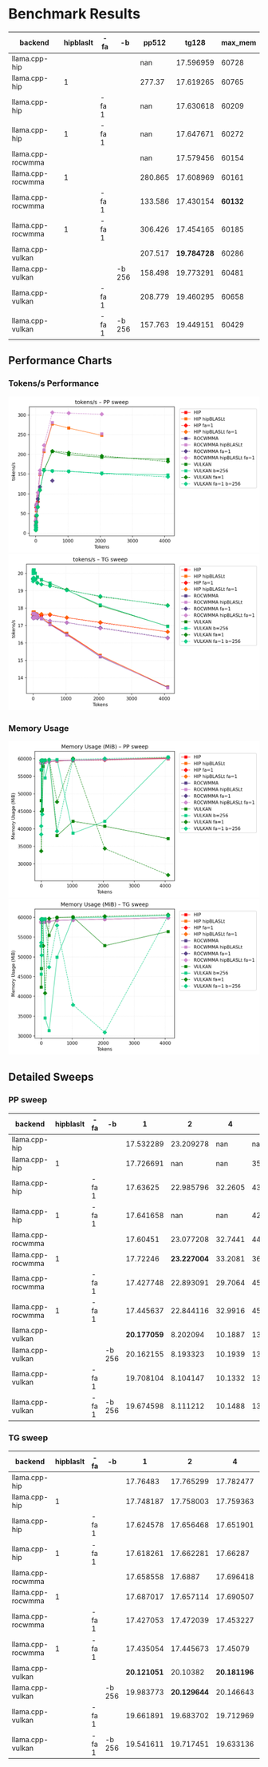 # Benchmark Results
| backend           | hipblaslt   | -fa   | -b     |   pp512 | tg128         | max_mem   |
|-------------------|-------------|-------|--------|---------|---------------|-----------|
| llama.cpp-hip     |             |       |        | nan     | 17.596959     | 60728     |
| llama.cpp-hip     | 1           |       |        | 277.37  | 17.619265     | 60765     |
| llama.cpp-hip     |             | -fa 1 |        | nan     | 17.630618     | 60209     |
| llama.cpp-hip     | 1           | -fa 1 |        | nan     | 17.647671     | 60272     |
| llama.cpp-rocwmma |             |       |        | nan     | 17.579456     | 60154     |
| llama.cpp-rocwmma | 1           |       |        | 280.865 | 17.608969     | 60161     |
| llama.cpp-rocwmma |             | -fa 1 |        | 133.586 | 17.430154     | **60132** |
| llama.cpp-rocwmma | 1           | -fa 1 |        | 306.426 | 17.454165     | 60185     |
| llama.cpp-vulkan  |             |       |        | 207.517 | **19.784728** | 60286     |
| llama.cpp-vulkan  |             |       | -b 256 | 158.498 | 19.773291     | 60481     |
| llama.cpp-vulkan  |             | -fa 1 |        | 208.779 | 19.460295     | 60658     |
| llama.cpp-vulkan  |             | -fa 1 | -b 256 | 157.763 | 19.449151     | 60429     |
## Performance Charts

### Tokens/s Performance
![PP Tokens/s](pp_tokens_per_sec.png)
![TG Tokens/s](tg_tokens_per_sec.png)

### Memory Usage
![PP VRAM](pp_vram_peak_mib.png)
![TG VRAM](tg_vram_peak_mib.png)

## Detailed Sweeps

### PP sweep
| backend           | hipblaslt   | -fa   | -b     | 1             | 2             |        4 |        8 | 16            | 32            | 64            |     128 |     256 |     512 |    1024 |    2048 |    4096 |
|-------------------|-------------|-------|--------|---------------|---------------|----------|----------|---------------|---------------|---------------|---------|---------|---------|---------|---------|---------|
| llama.cpp-hip     |             |       |        | 17.532289     | 23.209278     | nan      | nan      | 69.812352     | 72.451169     | 86.23684      | nan     | nan     | nan     | nan     | nan     | nan     |
| llama.cpp-hip     | 1           |       |        | 17.726691     | nan           | nan      |  35.4004 | 57.132778     | 65.618777     | 94.161695     | 149.217 | 207.642 | 277.37  | 266.85  | 248.435 | nan     |
| llama.cpp-hip     |             | -fa 1 |        | 17.63625      | 22.985796     |  32.2605 |  43.1693 | 65.40794      | 69.368743     | 79.903729     | nan     | nan     | nan     | nan     | nan     | nan     |
| llama.cpp-hip     | 1           | -fa 1 |        | 17.641658     | nan           | nan      |  42.8824 | nan           | 70.323119     | nan           | nan     | nan     | nan     | nan     | nan     | nan     |
| llama.cpp-rocwmma |             |       |        | 17.60451      | 23.077208     |  32.7441 |  44.7902 | **70.418243** | 72.937811     | 86.556775     | nan     | nan     | nan     | nan     | nan     | nan     |
| llama.cpp-rocwmma | 1           |       |        | 17.72246      | **23.227004** |  33.2081 |  36.7317 | 59.659939     | 66.168214     | 93.810648     | 150.812 | 211.142 | 280.865 | nan     | 252.403 | nan     |
| llama.cpp-rocwmma |             | -fa 1 |        | 17.427748     | 22.893091     |  29.7064 |  45.6647 | 69.911149     | 72.447535     | 86.978659     | 117.783 | nan     | 133.586 | nan     | nan     | nan     |
| llama.cpp-rocwmma | 1           | -fa 1 |        | 17.445637     | 22.844116     |  32.9916 |  45.5296 | 70.254364     | **74.818138** | **103.13126** | 159.389 | 223.241 | 306.426 | 304.719 | 301.876 | nan     |
| llama.cpp-vulkan  |             |       |        | **20.177059** | 8.202094      |  10.1887 |  13.607  | 28.314174     | 45.231789     | 66.851977     | 109.968 | 160.856 | 207.517 | 199.577 | 192.899 | 187.438 |
| llama.cpp-vulkan  |             |       | -b 256 | 20.162155     | 8.193323      |  10.1939 |  13.6088 | 28.234165     | 45.112944     | 66.567715     | 110.115 | 160.663 | 158.498 | 157.24  | 152.154 | 147.978 |
| llama.cpp-vulkan  |             | -fa 1 |        | 19.708104     | 8.104147      |  10.1332 |  13.5512 | 28.073818     | 44.819821     | 66.368361     | 108.97  | 159.284 | 208.779 | 204.473 | 196.364 | 182.199 |
| llama.cpp-vulkan  |             | -fa 1 | -b 256 | 19.674598     | 8.111212      |  10.1488 |  13.5628 | 28.164282     | 45.015023     | 66.583698     | 109.403 | 159.631 | 157.763 | 156.817 | 151.288 | 143.1   |
### TG sweep
| backend           | hipblaslt   | -fa   | -b     | 1             | 2             | 4             | 8             | 16            | 32            | 64            | 128           | 256           | 512           | 1024          | 2048          | 4096               |
|-------------------|-------------|-------|--------|---------------|---------------|---------------|---------------|---------------|---------------|---------------|---------------|---------------|---------------|---------------|---------------|--------------------|
| llama.cpp-hip     |             |       |        | 17.76483      | 17.765299     | 17.782477     | 17.7718       | 17.764322     | 17.71037      | 17.690156     | 17.596959     | 17.465746     | 17.086773     | 16.508683     | 15.273543     | 13.464539          |
| llama.cpp-hip     | 1           |       |        | 17.748187     | 17.758003     | 17.759363     | 17.761185     | 17.788738     | 17.780936     | 17.699438     | 17.619265     | 17.451368     | 17.112536     | 16.55305      | 15.28479      | 13.466692          |
| llama.cpp-hip     |             | -fa 1 |        | 17.624578     | 17.656468     | 17.651901     | 17.66424      | 17.648341     | 17.585051     | 17.643582     | 17.630618     | 17.602966     | 17.613641     | 17.453646     | 17.166482     | 16.641348999999998 |
| llama.cpp-hip     | 1           | -fa 1 |        | 17.618261     | 17.662281     | 17.66287      | 17.669317     | 17.666096     | 17.662609     | 17.655249     | 17.647671     | 17.663668     | 17.64561      | 17.461561     | 17.195103     | 16.643876          |
| llama.cpp-rocwmma |             |       |        | 17.658558     | 17.6887       | 17.696418     | 17.693171     | 17.70951      | 17.716294     | 17.67751      | 17.579456     | 17.395683     | 17.057108     | 16.474705     | 15.204061     | 13.444174          |
| llama.cpp-rocwmma | 1           |       |        | 17.687017     | 17.657114     | 17.690507     | 17.695877     | 17.706054     | 17.701346     | 17.664661     | 17.608969     | 17.390705     | 17.050597     | 16.458897     | 15.229456     | 13.426529          |
| llama.cpp-rocwmma |             | -fa 1 |        | 17.427053     | 17.472039     | 17.453227     | 17.447619     | 17.433209     | 17.439929     | 17.468172     | 17.430154     | 17.432184     | 17.262911     | 17.17406      | 16.87464      | 16.296469          |
| llama.cpp-rocwmma | 1           | -fa 1 |        | 17.435054     | 17.445673     | 17.45079      | 17.43973      | 17.422437     | 17.456847     | 17.469382     | 17.454165     | 17.424931     | 17.277107     | 17.179703     | 16.843893     | 16.267853          |
| llama.cpp-vulkan  |             |       |        | **20.121051** | 20.10382      | **20.181196** | **20.199622** | **20.205185** | 20.189313     | **20.004979** | **19.784728** | 19.627799     | 19.433657     | 19.047984     | 18.141041     | 16.962247          |
| llama.cpp-vulkan  |             |       | -b 256 | 19.983773     | **20.129644** | 20.146643     | 20.192293     | 20.170112     | **20.204617** | 20.003954     | 19.773291     | **19.639026** | **19.447994** | 19.038758     | 18.19559      | 16.950563          |
| llama.cpp-vulkan  |             | -fa 1 |        | 19.661891     | 19.683702     | 19.712969     | 19.722351     | 19.732208     | 19.726233     | 19.649365     | 19.460295     | 19.367802     | 19.286399     | **19.061774** | 18.662457     | **18.170278**      |
| llama.cpp-vulkan  |             | -fa 1 | -b 256 | 19.541611     | 19.717451     | 19.633136     | 19.735374     | 19.735589     | 19.721665     | 19.62959      | 19.449151     | 19.370583     | 19.274488     | 19.033888     | **18.696495** | 18.142023          |